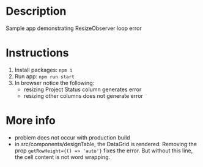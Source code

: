 # Description
Sample app demonstrating ResizeObserver loop error

# Instructions
1. Install packages: ```npm i```
2. Run app: ```npm run start```
3. In browser notice the following:
    - resizing Project Status column generates error
    - resizing other columns does not generate error

# More info
- problem does not occur with production build
- in src/components/designTable, the DataGrid is rendered. Removing the prop ```getRowHeight={() => 'auto'}``` fixes the error. But without this line, the cell content is not word wrapping.